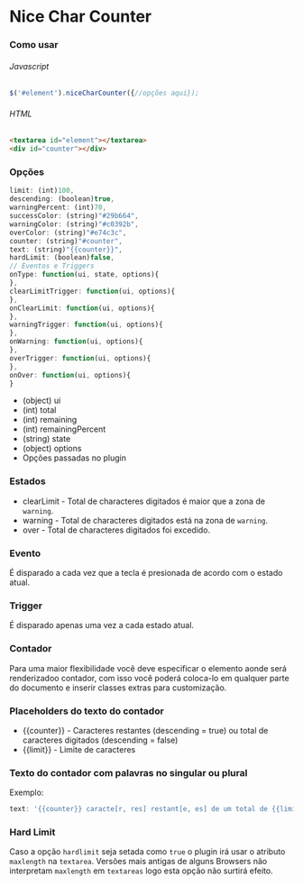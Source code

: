 # Nice Char Counter

### Como usar

###### Javascript

```javascript
$('#element').niceCharCounter({//opções aqui});
```
###### HTML

```html
<textarea id="element"></textarea>
<div id="counter"></div>
```

### Opções
```javascript
limit: (int)100,
descending: (boolean)true,
warningPercent: (int)70,
successColor: (string)"#29b664",
warningColor: (string)"#c0392b",
overColor: (string)"#e74c3c",
counter: (string)"#counter",
text: (string)"{{counter}}",
hardLimit: (boolean)false,
// Eventos e Triggers
onType: function(ui, state, options){
},
clearLimitTrigger: function(ui, options){	
},
onClearLimit: function(ui, options){
},
warningTrigger: function(ui, options){
},
onWarning: function(ui, options){
},
overTrigger: function(ui, options){
},
onOver: function(ui, options){	
}
```

* (object) ui
 * (int) total 
 * (int) remaining
 * (int) remainingPercent
* (string) state
* (object) options
 * Opções passadas no plugin

### Estados
* clearLimit - Total de characteres digitados é maior que a zona de `warning`.
* warning - Total de characteres digitados está na zona de `warning`.
* over - Total de characteres digitados foi excedido.

### Evento
É disparado a cada vez que a tecla é presionada de acordo com o estado atual.

### Trigger
É disparado apenas uma vez a cada estado atual.

### Contador
Para uma maior flexibilidade você deve especificar o elemento aonde será renderizadoo contador, com isso você poderá coloca-lo em qualquer parte do documento e inserir classes extras para customização.

### Placeholders do texto do contador
* {{counter}} - Caracteres restantes (descending = true) ou total de caracteres digitados (descending = false)
* {{limit}} - Limite de caracteres

### Texto do contador com palavras no singular ou plural
Exemplo: 
```javascript
text: '{{counter}} caracte[r, res] restant[e, es] de um total de {{limit}}...' 
```

### Hard Limit
Caso a opção `hardlimit` seja setada como `true` o plugin irá usar o atributo `maxlength` na `textarea`. Versões mais antigas de alguns Browsers não interpretam `maxlength` em `textareas` logo esta opção não surtirá efeito.